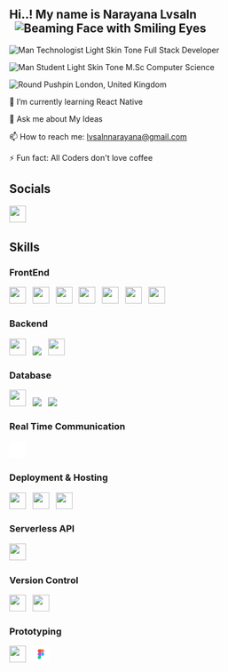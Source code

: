 


## Hi..! My name is Narayana Lvsaln <img src="https://raw.githubusercontent.com/Tarikul-Islam-Anik/Animated-Fluent-Emojis/master/Emojis/Smilies/Beaming%20Face%20with%20Smiling%20Eyes.png" alt="Beaming Face with Smiling Eyes" width="30" height="30" style="margin-left: 10px;margin-top:-10px;" /> 

<img src="https://raw.githubusercontent.com/Tarikul-Islam-Anik/Animated-Fluent-Emojis/master/Emojis/People%20with%20professions/Man%20Technologist%20Light%20Skin%20Tone.png" alt="Man Technologist Light Skin Tone" width="25" height="25" /><span>  Full Stack Developer</span>

<img src="https://raw.githubusercontent.com/Tarikul-Islam-Anik/Animated-Fluent-Emojis/master/Emojis/People%20with%20professions/Man%20Student%20Light%20Skin%20Tone.png" alt="Man Student Light Skin Tone" width="25" height="25" /><span>  M.Sc Computer Science</span>

<img src="https://raw.githubusercontent.com/Tarikul-Islam-Anik/Animated-Fluent-Emojis/master/Emojis/Objects/Round%20Pushpin.png" alt="Round Pushpin" width="25" height="25" /><span>  London, United Kingdom</span>


🌱 I’m currently learning React Native

💬 Ask me about My Ideas

📫 How to reach me: lvsalnnarayana@gmail.com

⚡ Fun fact: All Coders don't love coffee


## Socials
<a href="https://www.linkedin.com/in/narayana-lvsaln-53257196/" target="_blank">
    <img src="https://content.linkedin.com/content/dam/me/business/en-us/amp/brand-site/v2/bg/LI-Bug.svg.original.svg"  width="30" height="30"/>
</a>

## Skills

### FrontEnd
<span>
<a href="https://angular.io/" target="_blank">
<img src="https://cdn.worldvectorlogo.com/logos/html-1.svg"  width="30" height="30" style="margin-right:'20px';"/></a>
</span>&nbsp;
<span>
<a href="https://angular.io/" target="_blank">
<img src="https://cdn.worldvectorlogo.com/logos/css-3.svg"  width="30" height="30"/></a>
</span>&nbsp;
<span>
<a href="https://angular.io/" target="_blank">
<img src="https://cdn.worldvectorlogo.com/logos/logo-javascript.svg"  width="30" height="30"/></a>
</span>&nbsp;
<span>
<a href="https://angular.io/" target="_blank">
<img src="https://cdn.worldvectorlogo.com/logos/bootstrap-5-1.svg"  width="30" height="30"/></a>
</span>&nbsp;
<span>
<a href="https://angular.io/" target="_blank">
<img src="https://cdn.worldvectorlogo.com/logos/tailwind-css-2.svg"  width="30" height="30"/></a>
</span>&nbsp;
<span>
<a href="https://angular.io/" target="_blank">
<img src="https://angular.io/assets/images/logos/angular/angular.svg"  width="30" height="30"/></a>
</span>&nbsp;
<span>
<a href="https://angular.io/" target="_blank">
<img src="https://cdn.worldvectorlogo.com/logos/react-2.svg"  width="30" height="30"/></a>
</span>&nbsp;
<span>

### Backend
<span>
<a href="https://angular.io/" target="_blank">
<img src="https://cdn.worldvectorlogo.com/logos/nodejs-icon.svg"  width="30" height="30"/></a>
</span>&nbsp;
<span style="background-color:#fff;">
<a href="https://angular.io/" target="_blank">
<img src="https://www.pngfind.com/pngs/m/136-1363736_express-js-icon-png-transparent-png.png"  height="30"/></a>
</span>&nbsp;
<span>
<a href="https://angular.io/" target="_blank">
<img src="https://cdn.worldvectorlogo.com/logos/logo-javascript.svg"  width="30" height="30"/></a>
</span>

### Database
<span>
<a href="https://angular.io/" target="_blank">
<img src="https://cdn.worldvectorlogo.com/logos/mongodb-icon-1.svg"  width="30" height="30"/></a>
</span>&nbsp;
<span style="background-color:#fff;">
<a href="https://angular.io/" target="_blank">
<img src="https://cdn.worldvectorlogo.com/logos/mysql-logo.svg"  height="30"/></a>
</span>&nbsp;
<span style="background-color:#fff;">
<a href="https://angular.io/" target="_blank">
<img src="https://cdn.worldvectorlogo.com/logos/prisma-3.svg"  height="30"/></a>
</span>&nbsp;

### Real Time Communication
<span>
<a href="https://angular.io/" target="_blank">
<img src="socketio-logo.png"  width="30" height="30"/></a>
</span>&nbsp;

### Deployment & Hosting
<span>
<a href="https://angular.io/" target="_blank">
<img src="https://cdn.worldvectorlogo.com/logos/azure-2.svg"  width="30" height="30"/></a>
</span>&nbsp;
<span>
<a href="https://angular.io/" target="_blank">
<img src="https://cdn.worldvectorlogo.com/logos/aws-2.svg"  width="30" height="30"/></a>
</span>&nbsp;
<span>
<a href="https://angular.io/" target="_blank">
<img src="https://cdn.worldvectorlogo.com/logos/firebase-1.svg"  width="30" height="30"/></a>
</span>&nbsp;

### Serverless API
<span>
<a href="https://angular.io/" target="_blank">
<img src="https://cdn.worldvectorlogo.com/logos/firebase-1.svg"  width="30" height="30"/></a>
</span>&nbsp;

### Version Control
<span>
<a href="https://angular.io/" target="_blank">
<img src="https://cdn.worldvectorlogo.com/logos/git-icon.svg"  width="30" height="30"/></a>
</span>&nbsp;
<span>
<a href="https://angular.io/" target="_blank">
<img src="https://github.githubassets.com/images/modules/logos_page/GitHub-Mark.png"  width="30" height="30"/></a>
</span>&nbsp;



### Prototyping
<span>
<a href="https://angular.io/" target="_blank">
<img src="https://cdn.worldvectorlogo.com/logos/adobe-xd-1.svg"  width="30" height="30"/></a>
</span>&nbsp;
<span>
<a href="https://angular.io/" target="_blank">
<img src="figma-logo.svg"  width="30" height="30"/></a>
</span>&nbsp;



